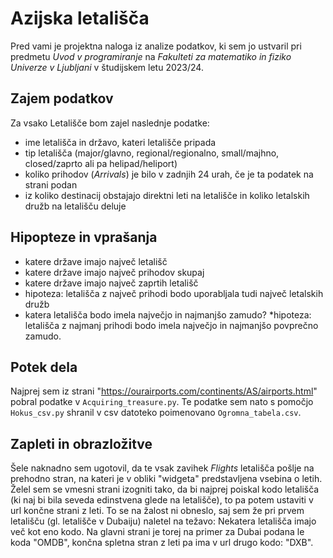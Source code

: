 # Azijska letališča
Pred vami je projektna naloga iz analize podatkov, ki sem jo ustvaril pri predmetu *Uvod v programiranje* na *Fakulteti za matematiko in fiziko Univerze v Ljubljani* v študijskem letu 2023/24.

## Zajem podatkov
Za vsako Letališče bom zajel naslednje podatke: 
* ime letališča in državo, kateri letališče pripada
* tip letališča (major/glavno, regional/regionalno, small/majhno, closed/zaprto ali pa helipad/heliport)
* koliko prihodov (*Arrivals*) je bilo v zadnjih 24 urah, če je ta podatek na strani podan
* iz koliko destinacij obstajajo direktni leti na letališče in koliko letalskih družb na letališču deluje

## Hipopteze in vprašanja
* katere države imajo največ letališč
* katere države imajo največ prihodov skupaj
* katere države imajo največ zaprtih letališč
* hipoteza: letališča z največ prihodi bodo uporabljala tudi največ letalskih družb
* katera letališča bodo imela največjo in najmanjšo zamudo?
 *hipoteza: letališča z najmanj prihodi bodo imela največjo in najmanjšo povprečno zamudo.


## Potek dela
Najprej sem iz strani "https://ourairports.com/continents/AS/airports.html" pobral podatke v `Acquiring_treasure.py`. Te podatke sem nato s pomočjo `Hokus_csv.py` shranil v csv datoteko poimenovano `Ogromna_tabela.csv`. 

## Zapleti in obrazložitve
Šele naknadno sem ugotovil, da te vsak zavihek *Flights* letališča pošlje na prehodno stran, na kateri je v obliki "widgeta" predstavljena vsebina o letih. Želel sem se vmesni strani izogniti tako, da bi najprej poiskal kodo letališča (ki naj bi bila seveda edinstvena glede na letališče), to pa potem ustaviti v url končne strani z leti. To se na žalost ni obneslo, saj sem že pri prvem letališču (gl. letališče v Dubaiju) naletel na težavo: Nekatera letališča imajo več kot eno kodo. Na glavni strani je torej na primer za Dubai podana le koda "OMDB", končna spletna stran z leti pa ima v url drugo kodo: "DXB".
